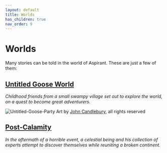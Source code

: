```yaml
---
layout: default
title: Worlds
has_children: true
nav_order: 9
---
```

# Worlds

Many stories can be told in the world of Aspirant. These are just a few of them:


## [Untitled Goose World](https://github.com/akrieger/Aspirant/wiki/Untitled-Goose-World)
*Childhood friends from a small swampy village set out to explore the world, on a quest to become great adventurers.*

![Untitled-Goose-Party](../Content/Untitled-Goose-Party.png)
Art by [John Candlebury](https://candlebury.carrd.co/), all rights reserved

## [Post-Calamity](Post-Calamity/Post-Calamity)
*In the aftermath of a horrible event, a celestial being and his collection of experts attempt to discover themselves while reuniting a broken continent.*
